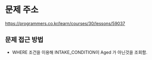 # 문제 주소
https://programmers.co.kr/learn/courses/30/lessons/59037

## 문제 접근 방법
- WHERE 조건을 이용해 INTAKE_CONDITION이 Aged 가 아닌것을 조회함.